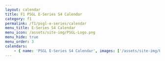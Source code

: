 ```yaml
---
layout: calendar
title: F1 PSGL E-Series S4 Calendar
category: f1
permalink: /f1/psgl-e-series/calendar
menu_title: E-Series S4 Calendar
menu_icon: /assets/site-img/PSGL-Logo.png
menu_hide: true
menu_order: 3
calendars:
    - { name: 'PSGL E-Series S4 Calendar', images: ['/assets/site-img/PSGL-E-Series-Calendar-S4.png'], width: 1920, height: 1080 }
---
```

